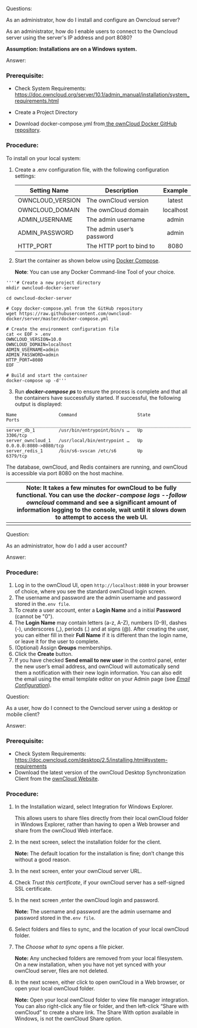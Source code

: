 

Questions:

As an administrator, how do I install and configure an Owncloud server?

As an administrator, how do I enable users to connect to the Owncloud server using the server's IP address and port 8080?

**Assumption: Installations are on a Windows system.**

Answer:

### Prerequisite:

- Check System Requirements: https://doc.owncloud.org/server/10.1/admin_manual/installation/system_requirements.html

- Create a Project Directory 

- Download docker-compose.yml from[ the ownCloud Docker GitHub repository](https://github.com/owncloud-docker/server.git).


### Procedure:

To install on your local system:

1. Create a .env configuration file, with the following configuration settings:

   | **Setting Name** | **Description**           | **Example** |
   | ---------------- | ------------------------- | :---------: |
   | OWNCLOUD_VERSION | The ownCloud version      |   latest    |
   | OWNCLOUD_DOMAIN  | The ownCloud domain       |  localhost  |
   | ADMIN_USERNAME   | The admin username        |    admin    |
   | ADMIN_PASSWORD   | The admin user’s password |    admin    |
   | HTTP_PORT        | The HTTP port to bind to  |    8080     |

2. Start the container as shown below using [Docker Compose](https://docs.docker.com/compose/).

   **Note**: You can use any Docker Command-line Tool of your choice.

```console
''''# Create a new project directory
mkdir owncloud-docker-server

cd owncloud-docker-server

# Copy docker-compose.yml from the GitHub repository
wget https://raw.githubusercontent.com/owncloud-docker/server/master/docker-compose.yml

# Create the environment configuration file
cat << EOF > .env
OWNCLOUD_VERSION=10.0
OWNCLOUD_DOMAIN=localhost
ADMIN_USERNAME=admin
ADMIN_PASSWORD=admin
HTTP_PORT=8080
EOF

# Build and start the container
docker-compose up -d'''
```

3. Run ***docker-compose ps*** to ensure the process is complete and that all the containers have successfully started. If successful, the following output is displayed:

```console
Name                Command                       State             Ports
__________________________________________________________________________________________
server_db_1         /usr/bin/entrypoint/bin/s …   Up                3306/tcp
server_owncloud_1   /usr/local/bin/entrypoint …   Up                0.0.0.0:8080->8080/tcp
server_redis_1      /bin/s6-svscan /etc/s6        Up                6379/tcp
```

The database, ownCloud, and Redis containers are running, and ownCloud is accessible via port 8080 on the host machine.

|      | Note: It takes a few minutes for ownCloud to be fully functional. You can use the *docker-compose logs --follow owncloud* command and see a significant  amount of information logging to the console, wait until it  slows down to attempt to access the web UI. |
| ---- | ------------------------------------------------------------ |
|      |                                                              |

Question:

As an administrator, how do I add a user account?

Answer:

### Procedure:

1. Log in to the ownCloud UI, open `http://localhost:8080` in your browser of choice, where you see the standard ownCloud login screen.
2. The username and password are the admin username and password stored in the`.env file`.
3. To create a user account, enter a **Login Name** and a initial **Password** (cannot be "0").
4. The **Login Name** may contain letters (a-z, A-Z), numbers (0-9), dashes (-), underscores (_), periods (.) and at signs (@). After creating the user, you can either fill in their **Full Name** if it is different than the login name, or leave it for the user to complete.
5. (Optional) Assign **Groups** memberships.
6. Click the **Create** button.
7. If you have checked **Send email to new user** in the control panel, enter the new user’s email address, and ownCloud will automatically send them a notification with their new login information. You can also edit the email using the email template editor on your Admin page (see [*Email Configuration*](https://doc.owncloud.org/server/9.0/admin_manual/configuration_server/email_configuration.html)).

Question:

As a user, how do I connect to the Owncloud server using a desktop or mobile client?

Answer:

### Prerequisite:

- Check System Requirements: https://doc.owncloud.com/desktop/2.5/installing.html#system-requirements
- Download the  latest version of the ownCloud Desktop Synchronization Client from the [ownCloud Website](https://owncloud.org/install/#).

### Procedure:

1. In the Installation wizard, select Integration for Windows Explorer. 

   This allows users to share files directly from their local ownCloud folder in Windows Explorer, rather than having to open a Web browser and share from the ownCloud Web interface. 

2. In the next screen, select the installation folder for the client. 

   **Note:** The default location for the installation is fine; don’t change this without a good reason.

3. In the next screen, enter your ownCloud server URL.

4. Check *Trust this certificate*, if your ownCloud server has a self-signed SSL certificate.

5. In the next screen ,enter the ownCloud login and password.

   **Note:** The username and password are the admin username and password stored in the`.env file`.

6. Select folders and files to sync, and the location of your local ownCloud folder.

7. The  *Choose what to sync*  opens a file picker.

   **Note:** Any unchecked folders are removed from your local filesystem. On a new installation, when you have not yet synced with your ownCloud server, files are not deleted.

8. In the next screen, either click to open ownCloud in a Web browser, or open your local ownCloud folder.

   **Note:**  Open your local ownCloud folder to view file manager integration.  You can also right-click any file or folder, and then left-click “Share with ownCloud” to create a share link. The Share With option available in Windows, is not the ownCloud Share option. 





